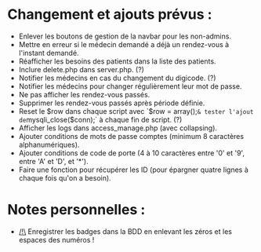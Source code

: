 # Changement et ajouts prévus :
- Enlever les boutons de gestion de la navbar pour les non-admins.
- Mettre en erreur si le médecin demandé a déjà un rendez-vous à l'instant demandé.
- Réafficher les besoins des patients dans la liste des patients.
- Inclure delete.php dans server.php. (?)
- Notifier les médecins en cas du changement du digicode. (?)
- Notifier les médecins pour changer régulièrement leur mot de passe.
- Ne pas afficher les rendez-vous passés.
- Supprimer les rendez-vous passés après période définie.
- Reset le $row dans chaque script avec `$row = array();` & tester l'ajout de `mysqli_close($conn);` à chaque fin de script. (?)
- Afficher les logs dans access_manage.php (avec collapsing).
- Ajouter conditions de mots de passe comptes (minimum 8 caractères alphanumériques).
- Ajouter conditions de code de porte (4 à 10 caractères entre '0' et '9', entre 'A' et 'D', et '*').
- Faire une fonction pour récupérer les ID (pour épargner quatre lignes à chaque fois qu'on a besoin).

# Notes personnelles :
- <u>/!\\</u> Enregistrer les badges dans la BDD en enlevant les zéros et les espaces des numéros !
